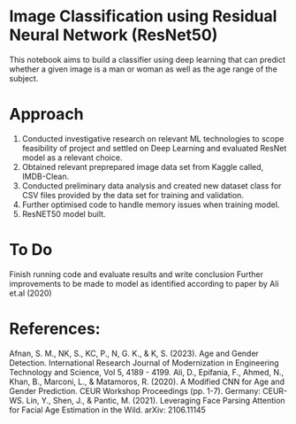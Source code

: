 # Image Classification using Residual Neural Network (ResNet50) 
This notebook aims to build a classifier using deep learning that can predict whether a given image is a man or woman 
as well as the age range of the subject.

# Approach
1. Conducted investigative research on relevant ML technologies to scope feasibility of project and settled on Deep Learning and evaluated ResNet model as a relevant choice. 
2. Obtained relevant preprepared image data set from Kaggle called, IMDB-Clean.  
3. Conducted preliminary data analysis and created new dataset class for CSV files provided by the data set for training and validation. 
4. Further optimised code to handle memory issues when training model. 
5. ResNET50 model built. 

# To Do
Finish running code and evaluate results and write conclusion
Further improvements to be made to model as identified according to paper by Ali et.al (2020) 


# References:
Afnan, S. M., NK, S., KC, P., N, G. K., & K, S. (2023). Age and Gender Detection. International Research Journal of Modernization in Engineering Technology and Science, Vol 5, 4189 - 4199.
Ali, D., Epifania, F., Ahmed, N., Khan, B., Marconi, L., & Matamoros, R. (2020). A Modified CNN for Age and Gender Prediction. CEUR Workshop Proceedings (pp. 1-7). Germany: CEUR-WS.
Lin, Y., Shen, J., & Pantic, M. (2021). Leveraging Face Parsing Attention for Facial Age Estimation in the Wild. arXiv: 2106.11145 
